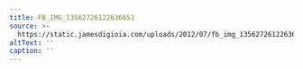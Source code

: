 ```yaml
---
title: FB_IMG_13562726122636651
source: >-
  https://static.jamesdigioia.com/uploads/2012/07/fb_img_13562726122636651-scaled.jpg
altText: ''
caption: ''
---
```


